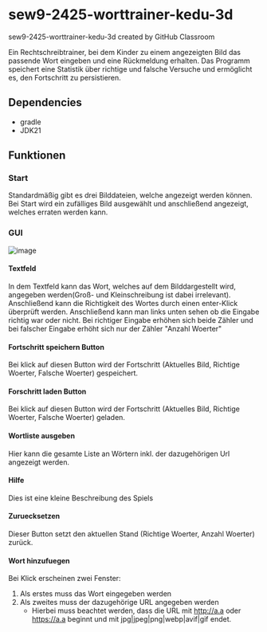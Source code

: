 # sew9-2425-worttrainer-kedu-3d
sew9-2425-worttrainer-kedu-3d created by GitHub Classroom

Ein Rechtschreibtrainer, bei dem Kinder zu einem angezeigten Bild das passende Wort eingeben und eine Rückmeldung erhalten. 
Das Programm speichert eine Statistik über richtige und falsche Versuche und ermöglicht es, den Fortschritt zu persistieren.

## Dependencies

- gradle
- JDK21

## Funktionen

### Start
Standardmäßig gibt es drei Bilddateien, welche angezeigt werden können.
Bei Start wird ein zufälliges Bild ausgewählt und anschließend angezeigt, welches erraten werden kann.

### GUI

![image](https://github.com/user-attachments/assets/e1d4e1b6-0dfd-4e5b-bafb-897701b79f2c)


#### Textfeld 
In dem Textfeld kann das Wort, welches auf dem Bilddargestellt wird, angegeben werden(Groß- und Kleinschreibung ist dabei irrelevant). Anschließend kann die Richtigkeit des Wortes durch einen enter-Klick überprüft werden. Anschließend kann man links unten sehen ob die Eingabe richtig war oder nicht. Bei richtiger Eingabe erhöhen sich beide Zähler und bei falscher Eingabe erhöht sich nur der Zähler "Anzahl Woerter"

#### Fortschritt speichern Button
Bei klick auf diesen Button wird der Fortschritt (Aktuelles Bild, Richtige Woerter, Falsche Woerter) gespeichert.

#### Forschritt laden Button
Bei klick auf diesen Button wird der Fortschritt (Aktuelles Bild, Richtige Woerter, Falsche Woerter) geladen. 

#### Wortliste ausgeben
Hier kann die gesamte Liste an Wörtern inkl. der dazugehörigen Url angezeigt werden.

#### Hilfe
Dies ist eine kleine Beschreibung des Spiels

#### Zuruecksetzen
Dieser Button setzt den aktuellen Stand (Richtige Woerter, Anzahl Woerter) zurück.

#### Wort hinzufuegen
Bei Klick erscheinen zwei Fenster:
1. Als erstes muss das Wort eingegeben werden
2. Als zweites muss der dazugehörige URL angegeben werden
   - Hierbei muss beachtet werden, dass die URL mit http://a.a oder https://a.a beginnt und mit jpg|jpeg|png|webp|avif|gif endet.
